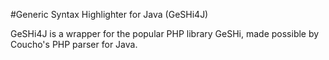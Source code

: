 #Generic Syntax Highlighter for Java (GeSHi4J)

GeSHi4J is a wrapper for the popular PHP library GeSHi, made possible by Coucho's PHP parser for Java.  
